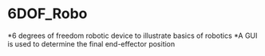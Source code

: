 # 6DOF_Robo
*6 degrees of freedom robotic device to illustrate basics of robotics
*A GUI is used to determine the final end-effector position
